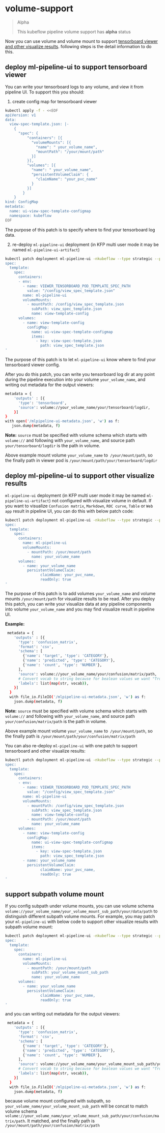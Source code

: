 # volume-support

> Alpha
>
> This kubeflow pipeline volume support has **alpha** status

Now you can use volume and volume mount to support [tensorboard viewer and other visualize results](https://www.kubeflow.org/docs/pipelines/sdk/output-viewer). following steps is the detail information to do this.


## deploy ml-pipeline-ui to support tensorboard viewer
You can write your tensorboard logs to any volume, and view it from pipeline UI.
To support this you should:

1. create config map for tensorboard viewer
```bash
kubectl apply -f - <<EOF
apiVersion: v1
data:
  view-spec-template.json: |-
    {
      "spec": {
          "containers": [{
            "volumeMounts": [{
              "name": " your_volume_name",
              "mountPath": "/your/mount/path"
            }]
          }],
          "volumes": [{
            "name": " your_volume_name",
            "persistentVolumeClaim": {
              "claimName": "your_pvc_name"
            }
          }]
        }
    }
kind: ConfigMap
metadata:
  name: ui-view-spec-template-configmap
  namespace: kubeflow
EOF
```
The purpose of this patch is to specify where to find your tensorboard log data.


2. re-deploy `ml-pipeline-ui` deployment (in KFP multi user mode it may be named `ml-pipeline-ui-artifact`)
```bash
kubectl patch deployment ml-pipeline-ui -nkubeflow --type strategic --patch '
spec:
  template:
    spec:
      containers:
      - env:
        - name: VIEWER_TENSORBOARD_POD_TEMPLATE_SPEC_PATH
          value: "/config/view_spec_template.json"
        name: ml-pipeline-ui
        volumeMounts:
          - mountPath: /config/view_spec_template.json
            subPath: view_spec_template.json
            name: view-template-config
      volumes:
        - name: view-template-config
          configMap:
            name: ui-view-spec-template-configmap
            items:
              - key: view-spec-template.json
                path: view_spec_template.json
'
```
The purpose of this patch is to let `ml-pipeline-ui` know where to find your tensorboard viewer config.

After you do this patch, you can write you tensorboard log dir at any point during the pipeline execution into your volume `your_volume_name`, and writing out metadata for the output viewers:
```bash
metadata = {
    'outputs' : [{
      'type': 'tensorboard',
      'source': volume://your_volume_name/your/tensorboard/logdir,
    }]
}
with open('/mlpipeline-ui-metadata.json', 'w') as f:
   json.dump(metadata, f)
```
**Note:** `source` must be specified with volume schema which starts with `volume://` and following with `your_volume_name`, and source path `your/tensorboard/logdir` is the path in volume.


Above example mount volume `your_volume_name` to` /your/mount/path`, so the finally path in viewer pod is `/your/mount/path/your/tensorboard/logdir`


## deploy ml-pipeline-ui to support other visualize results
`ml-pipeline-ui` deployment (in KFP multi user mode it may be named `ml-pipeline-ui-artifact`) not configured with visualize volume in default. If you want to visualize `Confusion matrix`, `Markdown`, `ROC curve`, `Table` or `Web app` result in pipeline UI, you can do this with below patch code:
```bash
kubectl patch deployment ml-pipeline-ui -nkubeflow --type strategic --patch '
spec:
  template:
    spec:
      containers:
        name: ml-pipeline-ui
        volumeMounts:
          - mountPath: /your/mount/path
            name: your_volume_name
      volumes:
        - name: your_volume_name
          persistentVolumeClaim:
                claimName: your_pvc_name,
                readOnly: true
'
```
The purpose of this patch is to add volumes `your_volume_name` and volume mounts `/your/mount/path` for visualize results to be read. After you deploy this patch, you can write your visualize data at any pipeline components into volume `your_volume_name` and you may find visualize result in pipeline UI.


**Example:**
```bash
 metadata = {
    'outputs' : [{
      'type': 'confusion_matrix',
      'format': 'csv',
      'schema': [
        {'name': 'target', 'type': 'CATEGORY'},
        {'name': 'predicted', 'type': 'CATEGORY'},
        {'name': 'count', 'type': 'NUMBER'},
      ],
      'source': volume://your_volume_name/your/confusion/matrix/path,
      # Convert vocab to string because for bealean values we want "True|False" to match csv data.
      'labels': list(map(str, vocab)),
    }]
  }
  with file_io.FileIO('/mlpipeline-ui-metadata.json', 'w') as f:
    json.dump(metadata, f)
```
**Note:** `source` must be specified with volume schema which starts with `volume://` and following with `your_volume_name`, and source path `your/confusion/matrix/path` is the path in volume.


Above example mount volume `your_volume_name` to` /your/mount/path`, so the finally path is `/your/mount/path/your/confusion/matrix/path`

You can also re-deploy `ml-pipeline-ui` with one patch to support tensorboard and other visualize results:
```bash
kubectl patch deployment ml-pipeline-ui -nkubeflow --type strategic --patch '
spec:
  template:
    spec:
      containers:
      - env:
        - name: VIEWER_TENSORBOARD_POD_TEMPLATE_SPEC_PATH
          value: "/config/view_spec_template.json"
        name: ml-pipeline-ui
        volumeMounts:
          - mountPath: /config/view_spec_template.json
            subPath: view_spec_template.json
            name: view-template-config
          - mountPath: /your/mount/path
            name: your_volume_name
      volumes:
        - name: view-template-config
          configMap:
            name: ui-view-spec-template-configmap
            items:
              - key: view-spec-template.json
                path: view_spec_template.json
        - name: your_volume_name
          persistentVolumeClaim:
                claimName: your_pvc_name,
                readOnly: true
'
```


## support subpath volume mount
If you config subpath under volume mounts, you can use volume schema `volume://your_volume_name/your_volume_mount_sub_path/your/data/path` to distinguish different subpath volume mounts. For example, you may patch your `ml-pipeline-ui` with below code to support other visualize results with subpath volume mount:
```bash
kubectl patch deployment ml-pipeline-ui -nkubeflow --type strategic --patch '
spec:
  template:
    spec:
      containers:
        name: ml-pipeline-ui
        volumeMounts:
          - mountPath: /your/mount/path
            subPath: your_volume_mount_sub_path
            name: your_volume_name
      volumes:
        - name: your_volume_name
          persistentVolumeClaim:
                claimName: your_pvc_name,
                readOnly: true
'
```
and you can writing out metadata for the output viewers:
```bash
 metadata = {
    'outputs' : [{
      'type': 'confusion_matrix',
      'format': 'csv',
      'schema': [
        {'name': 'target', 'type': 'CATEGORY'},
        {'name': 'predicted', 'type': 'CATEGORY'},
        {'name': 'count', 'type': 'NUMBER'},
      ],
      'source': volume://your_volume_name/your_volume_mount_sub_path/your/confusion/matrix/path,
      # Convert vocab to string because for bealean values we want "True|False" to match csv data.
      'labels': list(map(str, vocab)),
    }]
  }
  with file_io.FileIO('/mlpipeline-ui-metadata.json', 'w') as f:
    json.dump(metadata, f)
```
because volume mount configured with subpath, so `your_volume_name/your_volume_mount_sub_path` will be concat to match volume schema `volume://your_volume_name/your_volume_mount_sub_path/your/confusion/matrix/path`. It matched, and the finally path is `/your/mount/path/your/confusion/matrix/path`
